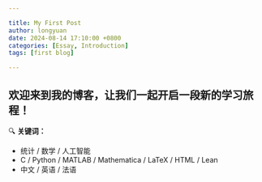 ```yaml
---

title: My First Post
author: longyuan
date: 2024-08-14 17:10:00 +0800
categories: [Essay, Introduction]
tags: [first blog]

---
```


## 欢迎来到我的博客，让我们一起开启一段新的学习旅程！

🔍 **关键词：**
* 统计 / 数学 / 人工智能
* C / Python / MATLAB / Mathematica / LaTeX / HTML / Lean
* 中文 / 英语 / 法语



